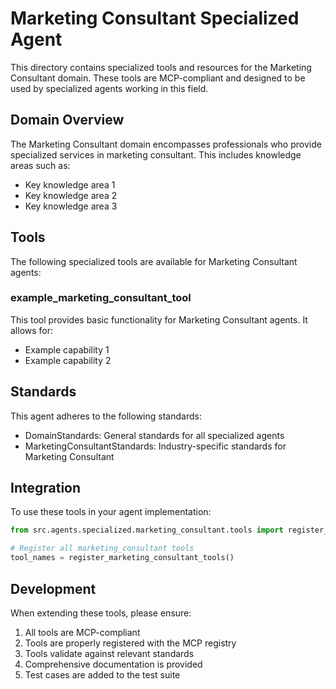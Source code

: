 # Marketing Consultant Specialized Agent

This directory contains specialized tools and resources for the Marketing Consultant domain. These tools are MCP-compliant and designed to be used by specialized agents working in this field.

## Domain Overview

The Marketing Consultant domain encompasses professionals who provide specialized services in marketing consultant. This includes knowledge areas such as:

- Key knowledge area 1
- Key knowledge area 2
- Key knowledge area 3

## Tools

The following specialized tools are available for Marketing Consultant agents:

### example_marketing_consultant_tool

This tool provides basic functionality for Marketing Consultant agents. It allows for:

- Example capability 1
- Example capability 2

## Standards

This agent adheres to the following standards:

- DomainStandards: General standards for all specialized agents
- MarketingConsultantStandards: Industry-specific standards for Marketing Consultant

## Integration

To use these tools in your agent implementation:

```python
from src.agents.specialized.marketing_consultant.tools import register_marketing_consultant_tools

# Register all marketing_consultant tools
tool_names = register_marketing_consultant_tools()
```

## Development

When extending these tools, please ensure:

1. All tools are MCP-compliant
2. Tools are properly registered with the MCP registry
3. Tools validate against relevant standards
4. Comprehensive documentation is provided
5. Test cases are added to the test suite
